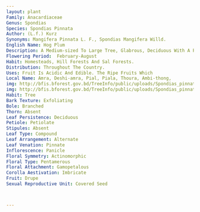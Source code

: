 ```yaml
---
layout: plant
Family: Anacardiaceae
Genus: Spondias
Species: Spondias Pinnata
Author: (L.f.) Kurz
Synonyms: Mangifera Pinnata L. F., Spondias Mangifera Willd.
English Name: Hog Plum
Description: A Medium-sized To Large Tree, Glabrous, Deciduous With A Pleasant Smell (from Leaves And Twigs). Bark Greyish, Smooth But Often With Horizontal Wrinkles And Vertical Fissures, Blaze In Reddish-brown. Leaves Imparipinnate, Crowded At The Ends Of Branchlets, 30-45 Cm Long, Leaflets 9-13 Pairs, 5-25 Ã— 2.5-10.0 Cm, Elliptic-oblong,Acuminate, Entire, Membranous, Shining, More Or Less Oblique, Intra-marginal Veins Prominent, Turning Yellow Before Shedding. Inflorescence Of 14-28 Cm Long Panicles, Terminal Or Axillary. Flowers Bisexual, Polygamous, 5 Mm Across, Subsessile, Yellowish-green, Scented. Calyx Pubescent. Petals 2.5 Ã— 1.0 Mm, Glabrous. Stamens 1.5-2.0 Mm Long, Disc 1 Mm In Diameter, Deeply 5-lobed, Thick, Fleshy. Ovary Sessile, 2.0-2.5 Mm In Diameter, Obconic-globose, Style Short, Stigma Capitate. Fruit A Drupe, Ovoid, Greenish-yellow When Ripe, 4-5 Cm Long. 
Flowering Period:  February-August
Habit: Homesteads, Hill Forests And Sal Forests.
Distribution: Throughout The Country.
Uses: Fruit Is Acidic And Edible. The Ripe Fruits Which 
Local Name: Amra, Deshi-amra, Pial, Piala, Thoura, Ambi-thong, 
img: http://bfis.bforest.gov.bd/TreeInfo/public/uploads/Spondias_pinnata-2.jpg
img: http://bfis.bforest.gov.bd/TreeInfo/public/uploads/Spondias_pinnata-1.jpg
Habit: Tree
Bark Texture: Exfoliating
Bole: Branched
Thorn: Absent
Leaf Persistence: Deciduous
Petiole: Petiolate
Stipules: Absent
Leaf Type: Compound
Leaf Arrangement: Alternate
Leaf Venation: Pinnate
Inflorescence: Panicle
Floral Symmetry: Actinomorphic
Floral Type: Pentamerous
Floral Attachment: Gamopetalous
Corolla Aestivation: Imbricate
Fruit: Drupe
Sexual Reproductive Unit: Covered Seed



---
```


